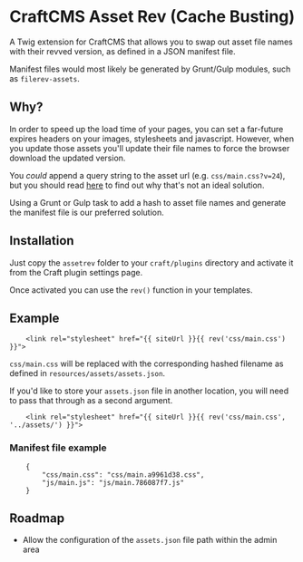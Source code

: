 # CraftCMS Asset Rev (Cache Busting)
A Twig extension for CraftCMS that allows you to swap out asset file names with their revved version, as defined in a JSON manifest file.

Manifest files would most likely be generated by Grunt/Gulp modules, such as `filerev-assets`.

## Why?
In order to speed up the load time of your pages, you can set a far-future expires headers on your images, stylesheets and javascript. However, when you update those assets you'll update their file names to force the browser download the updated version.

You *could* append a query string to the asset url (e.g. `css/main.css?v=24`), but you should read [here](http://www.stevesouders.com/blog/2008/08/23/revving-filenames-dont-use-querystring/) to find out why that's not an ideal solution.

Using a Grunt or Gulp task to add a hash to asset file names and generate the manifest file is our preferred solution.

## Installation
Just copy the `assetrev` folder to your `craft/plugins` directory and activate it from the Craft plugin settings page.

Once activated you can use the `rev()` function in your templates.

## Example
```
    <link rel="stylesheet" href="{{ siteUrl }}{{ rev('css/main.css') }}">
```

`css/main.css` will be replaced with the corresponding hashed filename as defined in `resources/assets/assets.json`. 

If you'd like to store your `assets.json` file in another location, you will need to pass that through as a second argument.

```
    <link rel="stylesheet" href="{{ siteUrl }}{{ rev('css/main.css', '../assets/') }}">
```

### Manifest file example
```
    {
        "css/main.css": "css/main.a9961d38.css",
        "js/main.js": "js/main.786087f7.js"
    }
```

## Roadmap
- Allow the configuration of the `assets.json` file path within the admin area